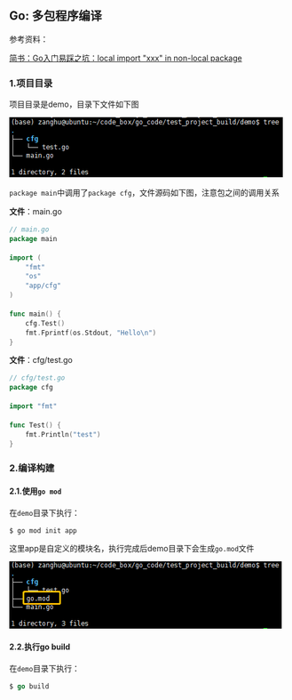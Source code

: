 ## Go: 多包程序编译

参考资料：

[简书：Go入门易踩之坑：local import "xxx" in non-local package](https://www.jianshu.com/p/246ffe580ebd)

### 1.项目目录

项目目录是demo，目录下文件如下图

![](/assets/go001_01.png)

`package main`中调用了`package cfg`，文件源码如下图，注意包之间的调用关系

**文件**：main.go

```go
// main.go
package main

import (
    "fmt"
    "os"
    "app/cfg"
)

func main() {
    cfg.Test()
    fmt.Fprintf(os.Stdout, "Hello\n")
}
```

**文件**：cfg/test.go

```go
// cfg/test.go
package cfg

import "fmt"

func Test() {
    fmt.Println("test")
}
```

### 2.编译构建

#### 2.1.使用`go mod`

在`demo`目录下执行：

```shell
$ go mod init app
```

这里app是自定义的模块名，执行完成后demo目录下会生成`go.mod`文件

![](/assets/go001_02.png)

#### 2.2.执行go build

在`demo`目录下执行：

```go
$ go build
```


